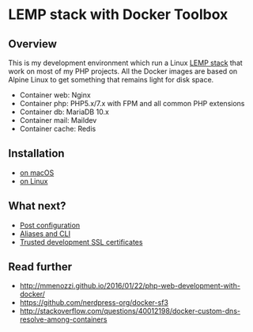 # LEMP stack with Docker Toolbox

## Overview
This is my development environment which run a Linux [LEMP stack](https://lemp.io/) that work on most of my PHP projects. All the Docker images are based on Alpine Linux to get something that remains light for disk space.

- Container web: Nginx
- Container php: PHP5.x/7.x with FPM and all common PHP extensions
- Container db: MariaDB 10.x
- Container mail: Maildev
- Container cache: Redis

## Installation

* [on macOS](doc/install-osx.md)
* [on Linux](doc/install-linux.md)

## What next?

* [Post configuration](doc/config.md)
* [Aliases and CLI](doc/aliases.md)
* [Trusted development SSL certificates](doc/ssl.md)

## Read further
* http://mmenozzi.github.io/2016/01/22/php-web-development-with-docker/
* https://github.com/nerdpress-org/docker-sf3
* http://stackoverflow.com/questions/40012198/docker-custom-dns-resolve-among-containers